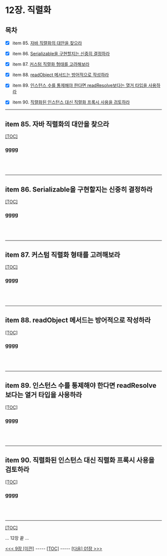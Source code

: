 # 12장. 직렬화

## 목차

- [x] item 85. [자바 직렬화의 대안을 찾으라](#item-85-자바-직렬화의-대안을-찾으라)
- [x] item 86. [Serializable을 구현할지는 신중히 결정하라](#item-86-serializable을-구현할지는-신중히-결정하라)
- [x] item 87. [커스텀 직렬화 형태를 고려해보라](#item-87-커스텀-직렬화-형태를-고려해보라)
- [x] item 88. [readObject 메서드는 방어적으로 작성하라](#item-88-readobject-메서드는-방어적으로-작성하라)
- [x] item 89. [인스턴스 수를 통제해야 한다면 readResolve보다는 열거 타입을 사용하라](#item-89-인스턴스-수를-통제해야-한다면-readresolve보다는-열거-타입을-사용하라)
- [x] item 90. [직렬화된 인스턴스 대신 직렬화 프록시 사용을 검토하라](#item-90-직렬화된-인스턴스-대신-직렬화-프록시-사용을-검토하라)




---------------------------------------------------------------

## item 85. 자바 직렬화의 대안을 찾으라

[[TOC]](#목차)

### __gggg__

```java

```

```java

```

```java

```

```java

```


---------------------------------------------------------------

## item 86. Serializable을 구현할지는 신중히 결정하라

[[TOC]](#목차)

### __gggg__

```java

```

```java

```

```java

```

```java

```


---------------------------------------------------------------

## item 87. 커스텀 직렬화 형태를 고려해보라

[[TOC]](#목차)

### __gggg__

```java

```

```java

```

```java

```

```java

```


---------------------------------------------------------------

## item 88. readObject 메서드는 방어적으로 작성하라

[[TOC]](#목차)

### __gggg__

```java

```

```java

```

```java

```

```java

```


---------------------------------------------------------------

## item 89. 인스턴스 수를 통제해야 한다면 readResolve보다는 열거 타입을 사용하라

[[TOC]](#목차)

### __gggg__

```java

```

```java

```

```java

```

```java

```


---------------------------------------------------------------

## item 90. 직렬화된 인스턴스 대신 직렬화 프록시 사용을 검토하라

[[TOC]](#목차)

### __gggg__

```java

```

```java

```

```java

```

```java

```


---------------------------------------------------------------

[[TOC]](#목차)


... 12장 끝 ...

[<<< 9장 [이전]](../ch11/README.md) ----- [[TOC]](#목차) -----  [[다음] 01장 >>>](../ch01/README.md)
